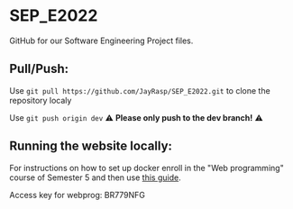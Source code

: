 # SEP_E2022
GitHub for our Software Engineering Project files.

## Pull/Push:
Use `git pull https://github.com/JayRasp/SEP_E2022.git` to clone the repository localy

Use `git push origin dev` :warning: __Please only push to the dev branch!__ :warning:

## Running the website locally:
For instructions on how to set up docker enroll in the "Web programming" course of Semester 5 and then use [this guide](https://moodle.uni.lu/pluginfile.php/52494/mod_resource/content/4/docker.pdf).

Access key for webprog: BR779NFG
